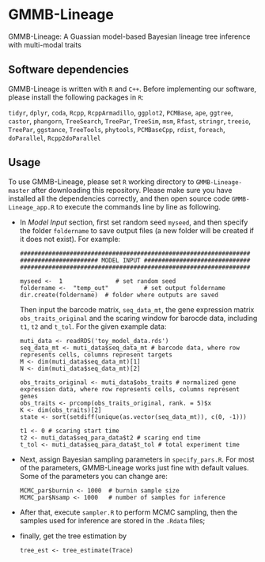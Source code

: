 # GMMB-Lineage
GMMB-Lineage: A Guassian model-based Bayesian lineage tree inference with multi-modal traits

## Software dependencies

GMMB-Lineage is written with `R` and `C++`. Before implementing our software, please install the following packages in `R`:

 `tidyr`, `dplyr`, `coda`, `Rcpp`, `RcppArmadillo`, `ggplot2`, `PCMBase`, `ape`, `ggtree`, `castor`, `phangorn`, `TreeSearch`, `TreePar`, `TreeSim`, `msm`, `Rfast`,  `stringr`, `treeio`, `TreePar`, `ggstance`, `TreeTools`, `phytools`, `PCMBaseCpp`, `rdist`, `foreach`, `doParallel`, `Rcpp2doParallel`





## Usage

To use GMMB-Lineage, please set `R` working directory to `GMMB-Lineage-master` after downloading this repository. Please make sure you have installed all the dependencies correctly, and then open source code `GMMB-Lineage_app.R` to execute the commands line by line as following.

* In *Model Input* section, first set random seed `myseed`, and then specify the folder `foldername` to save output files (a new folder will be created if it does not exist). For example: 
  ```
  #################################################################
  ###################### MODEL INPUT ##############################
  #################################################################

  myseed <-  1               # set random seed
  foldername <-  "temp_out"          # set output foldername
  dir.create(foldername)  # folder where outputs are saved
  ```

  Then input the barcode matrix, `seq_data_mt`, the gene expression matrix `obs_traits_original` and the scaring window for barocde data, including `t1`, `t2` and `t_tol`. For the given example data:
  
  ```
  muti_data <- readRDS('toy_model_data.rds')
  seq_data_mt <- muti_data$seq_data_mt # barcode data, where row represents cells, columns represent targets
  M <- dim(muti_data$seq_data_mt)[1]
  N <- dim(muti_data$seq_data_mt)[2]

  obs_traits_original <- muti_data$obs_traits # normalized gene expression data, where row represents cells, columns represent genes
  obs_traits <- prcomp(obs_traits_original, rank. = 5)$x
  K <- dim(obs_traits)[2]
  state <- sort(setdiff(unique(as.vector(seq_data_mt)), c(0, -1)))

  t1 <- 0 # scaring start time
  t2 <- muti_data$seq_para_data$t2 # scaring end time
  t_tol <- muti_data$seq_para_data$t_tol # total experiment time
  ```
   

* Next, assign Bayesian sampling parameters in `specify_pars.R`. For most of the parameters, GMMB-Lineage works just fine with default values. Some of the parameters you can change are:
  ```
  MCMC_par$burnin <- 1000  # burnin sample size
  MCMC_par$Nsamp <- 1000   # number of samples for inference
  ```

* After that, execute `sampler.R` to perform MCMC sampling, then the samples used for inference are stored in the `.Rdata` files;
* finally, get the tree estimation by
  ```
  tree_est <- tree_estimate(Trace)
  ```

